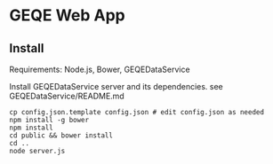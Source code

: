 # GEQE Web App

## Install
Requirements: Node.js, Bower, GEQEDataService

Install GEQEDataService server and its dependencies.
see GEQEDataService/README.md


```
cp config.json.template config.json # edit config.json as needed
npm install -g bower  
npm install  
cd public && bower install  
cd ..
node server.js
```
